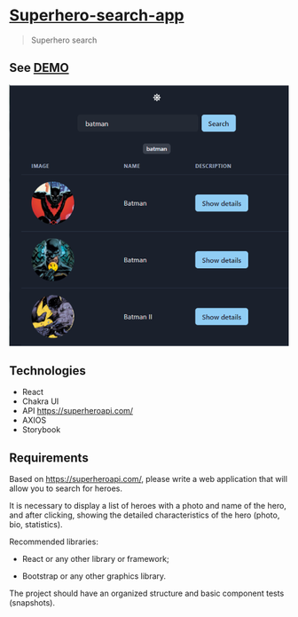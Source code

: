# [Superhero-search-app](https://superhero-search-app.netlify.app/)

> Superhero search

## See [DEMO](https://superhero-search-app.netlify.app/)

![](./image_superhero.png)

## Technologies

- React
- Chakra UI
- API https://superheroapi.com/
- AXIOS
- Storybook

## Requirements

Based on https://superheroapi.com/, please write a web application that will allow you to search for
heroes.

It is necessary to display a list of heroes with a photo and name of the hero, and after clicking,
showing the detailed characteristics of the hero (photo, bio, statistics).

Recommended libraries:

- React or any other library or framework;

- Bootstrap or any other graphics library.

The project should have an organized structure and basic component tests (snapshots).
